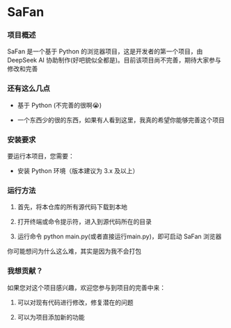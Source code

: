 # SaFan

### 项目概述

SaFan 是一个基于 Python 的浏览器项目，这是开发者的第一个项目，由DeepSeek AI 协助制作(好吧貌似全都是)。目前该项目尚不完善，期待大家参与修改和完善

### 还有这么几点

- 基于 Python (不完善的很啊😭)

- 一个东西少的很的东西，如果有人看到这里，我真的希望你能够完善这个项目

### 安装要求

要运行本项目，您需要：

- 安装 Python 环境（版本建议为 3.x 及以上）

### 运行方法

1. 首先，将本仓库的所有源代码下载到本地

2. 打开终端或命令提示符，进入到源代码所在的目录

3. 运行命令 python main.py(或者直接运行main.py)，即可启动 SaFan 浏览器

你可能想问为什么这么难，其实是因为我不会打包 

### 我想贡献？

如果您对这个项目感兴趣，欢迎您参与到项目的完善中来：

1. 可以对现有代码进行修改，修复潜在的问题

2. 可以为项目添加新的功能
